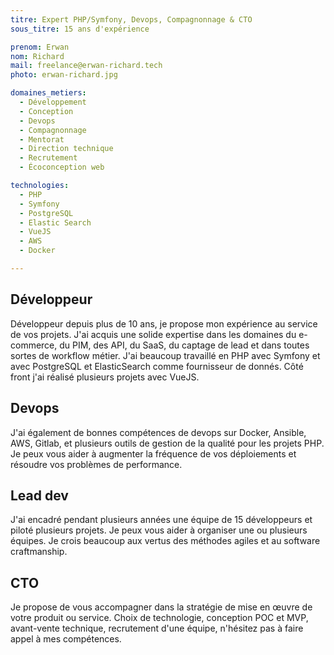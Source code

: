 ```yaml
---
titre: Expert PHP/Symfony, Devops, Compagnonnage & CTO 
sous_titre: 15 ans d'expérience

prenom: Erwan
nom: Richard
mail: freelance@erwan-richard.tech
photo: erwan-richard.jpg

domaines_metiers:
  - Développement
  - Conception
  - Devops
  - Compagnonnage
  - Mentorat
  - Direction technique
  - Recrutement
  - Écoconception web

technologies:
  - PHP
  - Symfony
  - PostgreSQL
  - Elastic Search
  - VueJS
  - AWS
  - Docker

---
```


## Développeur 

Développeur depuis plus de 10 ans, je propose mon expérience au service de vos projets. J'ai acquis une solide expertise dans les domaines du e-commerce, du PIM, des API, du SaaS, du captage de lead et dans toutes sortes de workflow métier.  J'ai beaucoup travaillé en PHP avec Symfony et avec PostgreSQL et ElasticSearch comme fournisseur de donnés. Côté front j'ai réalisé plusieurs projets avec VueJS. 

## Devops

J'ai également de bonnes compétences de devops sur Docker, Ansible, AWS, Gitlab, et plusieurs outils de gestion de la qualité pour les projets PHP. Je peux vous aider à augmenter la fréquence de vos déploiements et résoudre vos problèmes de performance. 

## Lead dev

J'ai encadré pendant plusieurs années une équipe de 15 développeurs et piloté plusieurs projets. Je peux vous aider à organiser une ou plusieurs équipes. Je crois beaucoup aux vertus des méthodes agiles et au software craftmanship. 

## CTO

Je propose de vous accompagner dans la stratégie de mise en œuvre de votre produit ou service. Choix de technologie, conception POC et MVP, avant-vente technique, recrutement d'une équipe, n'hésitez pas à faire appel à mes compétences. 
